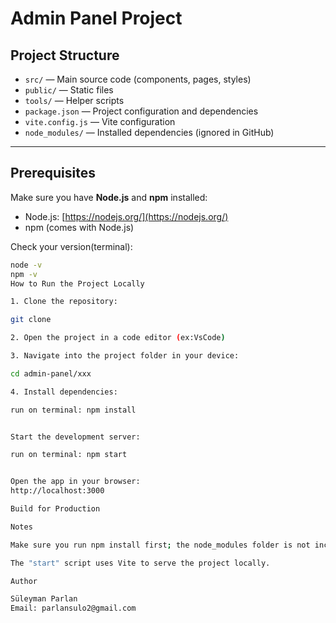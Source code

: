 # Admin Panel Project


## Project Structure

- `src/` — Main source code (components, pages, styles)  
- `public/` — Static files  
- `tools/` — Helper scripts  
- `package.json` — Project configuration and dependencies  
- `vite.config.js` — Vite configuration  
- `node_modules/` — Installed dependencies (ignored in GitHub)  

---

## Prerequisites

Make sure you have **Node.js** and **npm** installed:

- Node.js: [https://nodejs.org/](https://nodejs.org/)  
- npm (comes with Node.js)  

Check your version(terminal):
```bash
node -v
npm -v
How to Run the Project Locally

1. Clone the repository:

git clone 

2. Open the project in a code editor (ex:VsCode)

3. Navigate into the project folder in your device:

cd admin-panel/xxx

4. Install dependencies:

run on terminal: npm install


Start the development server:

run on terminal: npm start


Open the app in your browser:
http://localhost:3000

Build for Production

Notes

Make sure you run npm install first; the node_modules folder is not included in GitHub.

The "start" script uses Vite to serve the project locally.

Author

Süleyman Parlan
Email: parlansulo2@gmail.com
